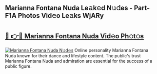 ## Marianna Fontana Nuda Le𝚊k𝚎d N𝚞𝚍es - Part-F1A Photos Vid𝚎o Le𝚊ks WjARy

# <h2><a href="http://fbfjtqr.evod.top/?m=Marianna+Fontana+Nuda">🔗 👉🔴 Marianna Fontana Nuda Vid𝚎o Ph𝚘t𝚘s</a></h2>

[![Marianna Fontana Nuda N𝚞d𝚎s](https://i.imgur.com/8V9OHl7.gif)](http://fbfjtqr.evod.top/?m=Marianna+Fontana+Nuda)
Online personality Marianna Fontana Nuda known for their dance and lifestyle content. The public's trust Marianna Fontana Nuda and admiration are essential for the success of a public figure. 
